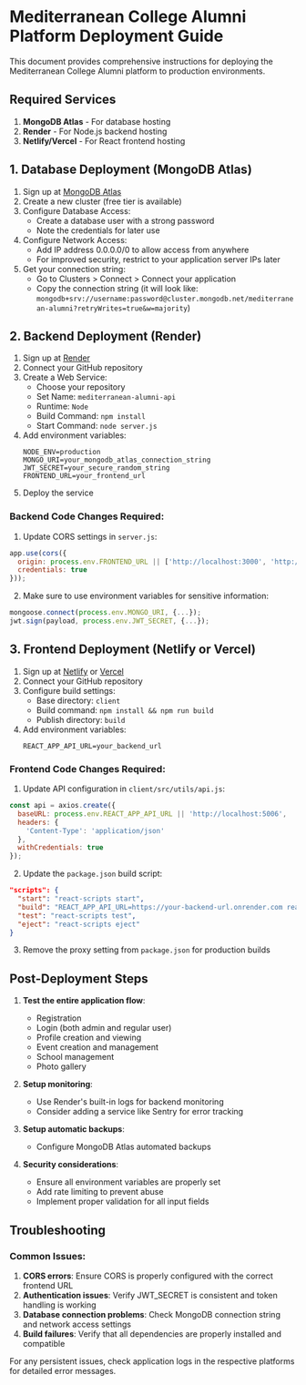 # Mediterranean College Alumni Platform Deployment Guide

This document provides comprehensive instructions for deploying the Mediterranean College Alumni platform to production environments.

## Required Services

1. **MongoDB Atlas** - For database hosting
2. **Render** - For Node.js backend hosting
3. **Netlify/Vercel** - For React frontend hosting

## 1. Database Deployment (MongoDB Atlas)

1. Sign up at [MongoDB Atlas](https://www.mongodb.com/cloud/atlas/register)
2. Create a new cluster (free tier is available)
3. Configure Database Access:
   - Create a database user with a strong password
   - Note the credentials for later use
4. Configure Network Access:
   - Add IP address 0.0.0.0/0 to allow access from anywhere
   - For improved security, restrict to your application server IPs later
5. Get your connection string:
   - Go to Clusters > Connect > Connect your application
   - Copy the connection string (it will look like: `mongodb+srv://username:password@cluster.mongodb.net/mediterranean-alumni?retryWrites=true&w=majority`)

## 2. Backend Deployment (Render)

1. Sign up at [Render](https://render.com/)
2. Connect your GitHub repository
3. Create a Web Service:
   - Choose your repository
   - Set Name: `mediterranean-alumni-api`
   - Runtime: `Node`
   - Build Command: `npm install`
   - Start Command: `node server.js`
4. Add environment variables:
   ```
   NODE_ENV=production
   MONGO_URI=your_mongodb_atlas_connection_string
   JWT_SECRET=your_secure_random_string
   FRONTEND_URL=your_frontend_url
   ```
5. Deploy the service

### Backend Code Changes Required:

1. Update CORS settings in `server.js`:
```javascript
app.use(cors({
  origin: process.env.FRONTEND_URL || ['http://localhost:3000', 'http://localhost:3001'],
  credentials: true
}));
```

2. Make sure to use environment variables for sensitive information:
```javascript
mongoose.connect(process.env.MONGO_URI, {...});
jwt.sign(payload, process.env.JWT_SECRET, {...});
```

## 3. Frontend Deployment (Netlify or Vercel)

1. Sign up at [Netlify](https://www.netlify.com/) or [Vercel](https://vercel.com/)
2. Connect your GitHub repository
3. Configure build settings:
   - Base directory: `client`
   - Build command: `npm install && npm run build`
   - Publish directory: `build`
4. Add environment variables:
   ```
   REACT_APP_API_URL=your_backend_url
   ```

### Frontend Code Changes Required:

1. Update API configuration in `client/src/utils/api.js`:
```javascript
const api = axios.create({
  baseURL: process.env.REACT_APP_API_URL || 'http://localhost:5006',
  headers: {
    'Content-Type': 'application/json'
  },
  withCredentials: true
});
```

2. Update the `package.json` build script:
```json
"scripts": {
  "start": "react-scripts start",
  "build": "REACT_APP_API_URL=https://your-backend-url.onrender.com react-scripts build",
  "test": "react-scripts test",
  "eject": "react-scripts eject"
}
```

3. Remove the proxy setting from `package.json` for production builds

## Post-Deployment Steps

1. **Test the entire application flow**:
   - Registration
   - Login (both admin and regular user)
   - Profile creation and viewing
   - Event creation and management
   - School management
   - Photo gallery

2. **Setup monitoring**:
   - Use Render's built-in logs for backend monitoring
   - Consider adding a service like Sentry for error tracking

3. **Setup automatic backups**:
   - Configure MongoDB Atlas automated backups

4. **Security considerations**:
   - Ensure all environment variables are properly set
   - Add rate limiting to prevent abuse
   - Implement proper validation for all input fields

## Troubleshooting

### Common Issues:

1. **CORS errors**: Ensure CORS is properly configured with the correct frontend URL
2. **Authentication issues**: Verify JWT_SECRET is consistent and token handling is working
3. **Database connection problems**: Check MongoDB connection string and network access settings
4. **Build failures**: Verify that all dependencies are properly installed and compatible

For any persistent issues, check application logs in the respective platforms for detailed error messages. 